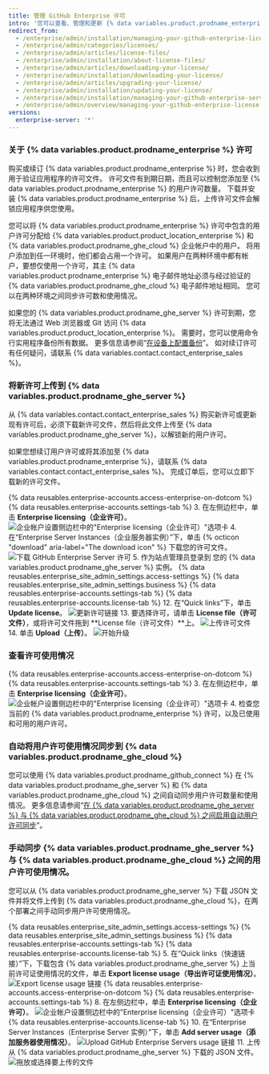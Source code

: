 ```yaml
---
title: 管理 GitHub Enterprise 许可
intro: '您可以查看、管理和更新 {% data variables.product.prodname_enterprise %} 许可。'
redirect_from:
  - /enterprise/admin/installation/managing-your-github-enterprise-license
  - /enterprise/admin/categories/licenses/
  - /enterprise/admin/articles/license-files/
  - /enterprise/admin/installation/about-license-files/
  - /enterprise/admin/articles/downloading-your-license/
  - /enterprise/admin/installation/downloading-your-license/
  - /enterprise/admin/articles/upgrading-your-license/
  - /enterprise/admin/installation/updating-your-license/
  - /enterprise/admin/installation/managing-your-github-enterprise-server-license
  - /enterprise/admin/overview/managing-your-github-enterprise-license
versions:
  enterprise-server: '*'
---
```


### 关于 {% data variables.product.prodname_enterprise %} 许可

购买或续订 {% data variables.product.prodname_enterprise %} 时，您会收到用于验证应用程序的许可文件。 许可文件有到期日期，而且可以控制您添加至 {% data variables.product.prodname_enterprise %} 的用户许可数量。 下载并安装 {% data variables.product.prodname_enterprise %} 后，上传许可文件会解锁应用程序供您使用。

您可以将 {% data variables.product.prodname_enterprise %} 许可中包含的用户许可分配给 {% data variables.product.product_location_enterprise %} 和 {% data variables.product.prodname_ghe_cloud %} 企业帐户中的用户。 将用户添加到任一环境时，他们都会占用一个许可。 如果用户在两种环境中都有帐户，要想仅使用一个许可，其主 {% data variables.product.prodname_enterprise %} 电子邮件地址必须与经过验证的 {% data variables.product.prodname_ghe_cloud %} 电子邮件地址相同。 您可以在两种环境之间同步许可数和使用情况。

如果您的 {% data variables.product.prodname_ghe_server %} 许可到期，您将无法通过 Web 浏览器或 Git 访问 {% data variables.product.product_location_enterprise %}。 需要时，您可以使用命令行实用程序备份所有数据。 更多信息请参阅“[在设备上配置备份](/enterprise/admin/guides/installation/configuring-backups-on-your-appliance)”。 如对续订许可有任何疑问，请联系 {% data variables.contact.contact_enterprise_sales %}。

### 将新许可上传到 {% data variables.product.prodname_ghe_server %}

从 {% data variables.contact.contact_enterprise_sales %} 购买新许可或更新现有许可后，必须下载新许可文件，然后将此文件上传至 {% data variables.product.prodname_ghe_server %}，以解锁新的用户许可。

如果您想续订用户许可或将其添加至 {% data variables.product.prodname_enterprise %}，请联系 {% data variables.contact.contact_enterprise_sales %}。 完成订单后，您可以立即下载新的许可文件。

{% data reusables.enterprise-accounts.access-enterprise-on-dotcom %}
{% data reusables.enterprise-accounts.settings-tab %}
3. 在左侧边栏中，单击 **Enterprise licensing（企业许可）**。 ![企业帐户设置侧边栏中的"Enterprise licensing（企业许可）"选项卡](/assets/images/help/enterprises/enterprise-licensing-tab.png)
4. 在“Enterprise Server Instances（企业服务器实例）”下，单击 {% octicon "download" aria-label="The download icon" %} 下载您的许可文件。 ![下载 GitHub Enterprise Server 许可](/assets/images/help/business-accounts/download-ghes-license.png)
5. 作为站点管理员登录到
您的 {% data variables.product.prodname_ghe_server %} 实例。
{% data reusables.enterprise_site_admin_settings.access-settings %}
{% data reusables.enterprise_site_admin_settings.business %}
{% data reusables.enterprise-accounts.settings-tab %}
{% data reusables.enterprise-accounts.license-tab %}
12. 在“Quick links”下，单击 **Update license**。 ![更新许可链接](/assets/images/enterprise/business-accounts/update-license-link.png)
13. 要选择许可，请单击 **License file（许可文件）**，或将许可文件拖到 **License file（许可文件）**上。 ![上传许可文件](/assets/images/enterprise/management-console/upload-license.png)
14. 单击 **Upload（上传）**。 ![开始升级](/assets/images/enterprise/management-console/begin-upload.png)

### 查看许可使用情况

{% data reusables.enterprise-accounts.access-enterprise-on-dotcom %}
{% data reusables.enterprise-accounts.settings-tab %}
3. 在左侧边栏中，单击 **Enterprise licensing（企业许可）**。 ![企业帐户设置侧边栏中的"Enterprise licensing（企业许可）"选项卡](/assets/images/help/enterprises/enterprise-licensing-tab.png)
4. 检查您当前的 {% data variables.product.prodname_enterprise %} 许可，以及已使用和可用的用户许可。

### 自动将用户许可使用情况同步到 {% data variables.product.prodname_ghe_cloud %}

您可以使用 {% data variables.product.prodname_github_connect %} 在 {% data variables.product.prodname_ghe_server %} 和 {% data variables.product.prodname_ghe_cloud %} 之间自动同步用户许可数量和使用情况。 更多信息请参阅“[在 {% data variables.product.prodname_ghe_server %} 与 {% data variables.product.prodname_ghe_cloud %} 之间启用自动用户许可同步](/enterprise/{{currentVersion}}/admin/installation/enabling-automatic-user-license-sync-between-github-enterprise-server-and-github-enterprise-cloud)”。

### 手动同步 {% data variables.product.prodname_ghe_server %} 与 {% data variables.product.prodname_ghe_cloud %} 之间的用户许可使用情况。

您可以从 {% data variables.product.prodname_ghe_server %} 下载 JSON 文件并将文件上传到 {% data variables.product.prodname_ghe_cloud %}，在两个部署之间手动同步用户许可使用情况。

{% data reusables.enterprise_site_admin_settings.access-settings %}
{% data reusables.enterprise_site_admin_settings.business %}
{% data reusables.enterprise-accounts.settings-tab %}
{% data reusables.enterprise-accounts.license-tab %}
5. 在“Quick links（快速链接）”下，下载包含
{% data variables.product.prodname_ghe_server %} 上当前许可证使用情况的文件，单击 **Export license usage（导出许可证使用情况）**。
  ![Export license usage 链接](/assets/images/enterprise/business-accounts/export-license-usage-link.png)
{% data reusables.enterprise-accounts.access-enterprise-on-dotcom %}
{% data reusables.enterprise-accounts.settings-tab %}
8. 在左侧边栏中，单击 **Enterprise licensing（企业许可）**。 ![企业帐户设置侧边栏中的"Enterprise licensing（企业许可）"选项卡](/assets/images/help/enterprises/enterprise-licensing-tab.png)
{% data reusables.enterprise-accounts.license-tab %}
10. 在“Enterprise Server Instances（Enterprise Server 实例）”下，单击 **Add server usage（添加服务器使用情况）**。 ![Upload GitHub Enterprise Servers usage 链接](/assets/images/help/business-accounts/upload-ghe-server-usage-link.png)
11. 上传从 {% data variables.product.prodname_ghe_server %} 下载的 JSON 文件。 ![拖放或选择要上传的文件](/assets/images/help/business-accounts/upload-ghe-server-usage-file.png)
